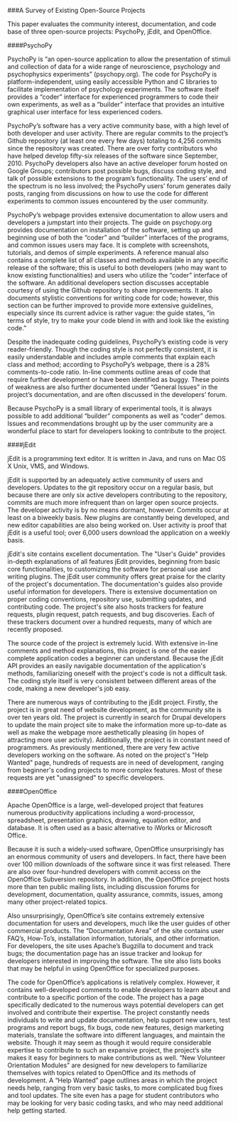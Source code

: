 ###A Survey of Existing Open-Source Projects

This paper evaluates the community interest, documentation, and code base of three open-source projects: PsychoPy, jEdit, and OpenOffice.

####PsychoPy

PsychoPy is “an open-source application to allow the presentation of stimuli and collection of data for a wide range of neuroscience, psychology and psychophysics experiments” (psychopy.org). The code for PsychoPy is platform-independent, using easily accessible Python and C libraries to facilitate implementation of psychology experiments. The software itself provides a “coder” interface for experienced programmers to code their own experiments, as well as a “builder” interface that provides an intuitive graphical user interface for less experienced coders. 

PsychoPy’s software has a very active community base, with a high level of both developer and user activity. There are regular commits to the project’s Github repository (at least one every few days) totaling to 4,256 commits since the repository was created. There are over forty contributors who have helped develop fifty-six releases of the software since September, 2010. PsychoPy developers also have an active developer forum hosted on Google Groups; contributors post possible bugs, discuss coding style, and talk of possible extensions to the program’s functionality. The users’ end of the spectrum is no less involved; the PsychoPy users’ forum generates daily posts, ranging from discussions on how to use the code for different experiments to common issues encountered by the user community. 

PsychoPy’s webpage provides extensive documentation to allow users and developers a jumpstart into their projects. The guide on psychopy.org provides documentation on installation of the software, setting up and beginning use of both the “coder” and “builder” interfaces of the programs, and common issues users may face. It is complete with screenshots, tutorials, and demos of simple experiments. A reference manual also contains a complete list of all classes and methods available in any specific release of the software; this is useful to both developers (who may want to know existing functionalities) and users who utilize the “coder” interface of the software. An additional developers section discusses acceptable courtesy of using the Github repository to share improvements. It also documents stylistic conventions for writing code for code; however, this section can be further improved to provide more extensive guidelines, especially since its current advice is rather vague: the guide states, “in terms of style, try to make your code blend in with and look like the existing code.” 

Despite the inadequate coding guidelines, PsychoPy’s existing code is very reader-friendly. Though the coding style is not perfectly consistent, it is easily understandable and includes ample comments that explain each class and method; according to PsychoPy’s webpage, there is a 28% comments-to-code ratio. In-line comments outline areas of code that require further development or have been identified as buggy. These points of weakness are also further documented under “General Issues” in the project’s documentation, and are often discussed in the developers’ forum.

Because PsychoPy is a small library of experimental tools, it is always possible to add additional “builder” components as well as “coder” demos. Issues and recommendations brought up by the user community are a wonderful place to start for developers looking to contribute to the project.

####jEdit

jEdit is a programming text editor. It is written in Java, and runs on Mac OS X Unix, VMS, and Windows.

jEdit is supported by an adequately active community of users and developers. Updates to the git repository occur on a regular basis, but because there are only six active developers contributing to the repository, commits are much more infrequent than on larger open source projects. The developer activity is by no means dormant, however. Commits occur at least on a biweekly basis. New plugins are constantly being developed, and new editor capabilities are also being worked on. User activity is proof that jEdit is a useful tool; over 6,000 users download the application on a weekly basis. 

jEdit's site contains excellent documentation. The "User's Guide" provides in-depth explanations of all features jEdit provides, beginning from basic core functionalities, to  customizing the software for personal use and writing plugins. The jEdit user community offers great praise for the clarity of the project's documentation. The documentation's guides also provide useful information for developers. There is extensive documentation on proper coding conventions, repository use, submitting updates, and contributing code. The project's site also hosts trackers for feature requests, plugin request, patch requests, and bug discoveries. Each of these trackers document over a hundred requests, many of which are recently proposed.

The source code of the project is extremely lucid. With extensive in-line comments and method explanations, this project is one of the easier complete application codes a beginner can understand. Because the jEdit API provides an easily navigable documentation of the application's methods, familiarizing oneself with the project's code is not a difficult task. The coding style itself is very consistent between different areas of the code, making a new developer's job easy.

There are numerous ways of contributing to the jEdit project. Firstly, the project is in great need of website development, as the community site is over ten years old. The project is currently in search for Drupal developers to update the main project site to make the information more up-to-date as well as make the webpage more aesthetically pleasing (in hopes of attracting more user activity). Additionally, the project is in constant need of programmers. As previously mentioned, there are very few active developers working on the software. As noted on the project's "Help Wanted" page, hundreds of requests are in need of development, ranging from beginner's coding projects to more complex features. Most of these requests are yet "unassigned" to specific developers. 


####OpenOffice

Apache OpenOffice is a large, well-developed project that features numerous productivity applications including a word-processor, spreadsheet, presentation graphics, drawing, equation editor, and database. It is often used as a basic alternative to iWorks or Microsoft Office. 

Because it is such a widely-used software, OpenOffice unsurprisingly has an enormous community of users and developers. In fact, there have been over 100 million downloads of the software since it was first released. There are also over four-hundred developers with commit access on the OpenOffice Subversion repository. In addition, the OpenOffice project hosts more than ten public mailing lists, including discussion forums for development, documentation, quality assurance, commits, issues, among many other project-related topics. 

Also unsurprisingly, OpenOffice’s site contains extremely extensive documentation for users and developers, much like the user guides of other commercial products. The “Documentation Area” of the site contains user FAQ’s, How-To’s, installation information, tutorials, and other information. For developers, the site uses Apache’s Bugzilla to document and track bugs; the documentation page has an issue tracker and lookup for developers interested in improving the software. The site also lists books that may be helpful in using OpenOffice for specialized purposes. 

The code for OpenOffice’s applications is relatively complex. However, it contains well-developed comments to enable developers to learn about and contribute to a specific portion of the code. The project has a page specifically dedicated to the numerous ways potential developers can get involved and contribute their expertise. The project constantly needs individuals to write and update documentation, help support new users, test programs and report bugs, fix bugs, code new features, design marketing materials, translate the software into different languages, and maintain the website. Though it may seem as though it would require considerable expertise to contribute to such an expansive project, the project’s site makes it easy for beginners to make contributions as well. “New Volunteer Orientation Modules” are designed for new developers to familiarize themselves with topics related to OpenOffice and its methods of development. A “Help Wanted” page outlines areas in which the project needs help, ranging from very basic tasks, to more complicated bug fixes and tool updates. The site even has a page for student contributors who may be looking for very basic coding tasks, and who may need additional help getting started. 

